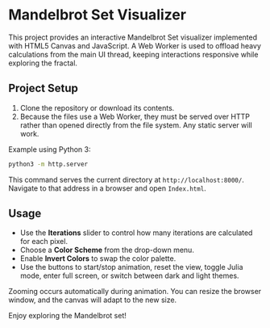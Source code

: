 # Mandelbrot Set Visualizer

This project provides an interactive Mandelbrot Set visualizer implemented with HTML5 Canvas and JavaScript. A Web Worker is used to offload heavy calculations from the main UI thread, keeping interactions responsive while exploring the fractal.

## Project Setup

1. Clone the repository or download its contents.
2. Because the files use a Web Worker, they must be served over HTTP rather than opened directly from the file system. Any static server will work.

Example using Python 3:

```bash
python3 -m http.server
```

This command serves the current directory at `http://localhost:8000/`. Navigate to that address in a browser and open `Index.html`.

## Usage

- Use the **Iterations** slider to control how many iterations are calculated for each pixel.
- Choose a **Color Scheme** from the drop-down menu.
- Enable **Invert Colors** to swap the color palette.
- Use the buttons to start/stop animation, reset the view, toggle Julia mode, enter full screen, or switch between dark and light themes.

Zooming occurs automatically during animation. You can resize the browser window, and the canvas will adapt to the new size.

Enjoy exploring the Mandelbrot set!
